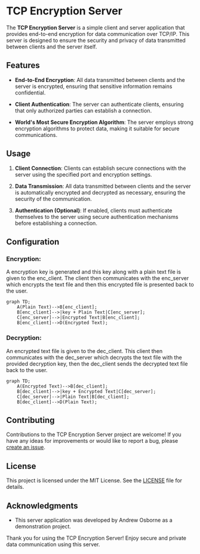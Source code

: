 # TCP Encryption Server

The **TCP Encryption Server** is a simple client and server application that provides end-to-end encryption for data communication over TCP/IP. This server is designed to ensure the security and privacy of data transmitted between clients and the server itself.

## Features

- **End-to-End Encryption**: All data transmitted between clients and the server is encrypted, ensuring that sensitive information remains confidential.

- **Client Authentication**: The server can authenticate clients, ensuring that only authorized parties can establish a connection.

- **<Sarcasm>World's Most Secure Encryption Algorithm</Sarcasm>**: The server employs strong encryption algorithms to protect data, making it suitable for secure communications.

## Usage

1. **Client Connection**: Clients can establish secure connections with the server using the specified port and encryption settings.

2. **Data Transmission**: All data transmitted between clients and the server is automatically encrypted and decrypted as necessary, ensuring the security of the communication.

3. **Authentication (Optional)**: If enabled, clients must authenticate themselves to the server using secure authentication mechanisms before establishing a connection.

## Configuration

### Encryption:

A encryption key is generated and this key along with a plain text file is given to the enc_client. The client then communicates with the enc_server which encrypts the text file and then this encrypted file is presented back to the user.

```mermaid
graph TD;
    A(Plain Text)-->B[enc_client];
    B[enc_client]-->|key + Plain Text|C[enc_server];
    C[enc_server]-->|Encrypted Text|B[enc_client];
    B[enc_client]-->D(Encrypted Text);
```

### Decryption:

An encrypted text file is given to the dec_client. This client then communicates with the dec_server which decrypts the text file with the provided decryption key, then the dec_client sends the decrypted text file back to the user.

```mermaid
graph TD;
    A(Encrypted Text)-->B[dec_client];
    B[dec_client]-->|key + Encrypted Text|C[dec_server];
    C[dec_server]-->|Plain Text|B[dec_client];
    B[dec_client]-->D(Plain Text);
```

## Contributing

Contributions to the TCP Encryption Server project are welcome! If you have any ideas for improvements or would like to report a bug, please [create an issue](https://github.com/osborneandrewj/tcp-encryption-server/issues).

## License

This project is licensed under the MIT License. See the [LICENSE](https://github.com/osborneandrewj/tcp-encryption-server/blob/main/LICENSE) file for details.

## Acknowledgments

- This server application was developed by Andrew Osborne as a demonstration project.

Thank you for using the TCP Encryption Server! Enjoy secure and private data communication using this server.
